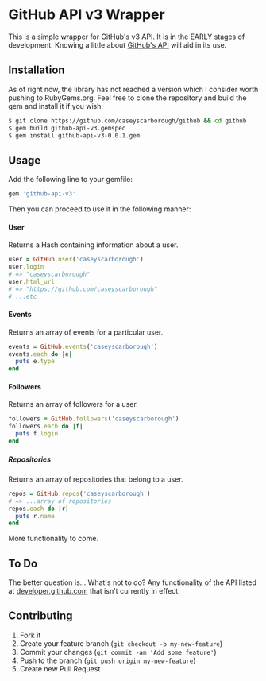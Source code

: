 # GitHub API v3 Wrapper

This is a simple wrapper for GitHub's v3 API. It is in the EARLY stages of development. Knowing a little about [GitHub's API](http://developer.github.com/) will aid in its use.

## Installation

As of right now, the library has not reached a version which I consider worth pushing to RubyGems.org. Feel free to clone the repository and build the gem and install it if you wish:

```bash
$ git clone https://github.com/caseyscarborough/github && cd github
$ gem build github-api-v3.gemspec
$ gem install github-api-v3-0.0.1.gem
```

## Usage

Add the following line to your gemfile:

```ruby
gem 'github-api-v3'
```

Then you can proceed to use it in the following manner:

#### User

Returns a Hash containing information about a user.

```ruby
user = GitHub.user('caseyscarborough')
user.login
# => "caseyscarborough"
user.html_url
# => "https://github.com/caseyscarborough"
# ...etc
```

#### Events

Returns an array of events for a particular user.

```ruby
events = GitHub.events('caseyscarborough')
events.each do |e|
  puts e.type
end
```

#### Followers

Returns an array of followers for a user.

```ruby
followers = GitHub.followers('caseyscarborough')
followers.each do |f|
  puts f.login
end
```

##### Repositories

Returns an array of repositories that belong to a user.

```ruby
repos = GitHub.repos('caseyscarborough')
# => ...array of repositories
repos.each do |r|
  puts r.name
end
```

More functionality to come.

## To Do

The better question is... What's not to do? Any functionality of the API listed at [developer.github.com](http://developer.github.com/) that isn't currently in effect.


## Contributing

1. Fork it
2. Create your feature branch (`git checkout -b my-new-feature`)
3. Commit your changes (`git commit -am 'Add some feature'`)
4. Push to the branch (`git push origin my-new-feature`)
5. Create new Pull Request
